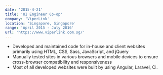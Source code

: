 ```yaml
---
date: '2015-4-21'
title: 'UI Engineer Co-op'
company: 'ViperLink'
location: 'Singapore, Singapore'
range: 'April 2015 - July 2016'
url: 'https://www.viperlink.com.sg/'
---
```


- Developed and maintained code for in-house and client websites primarily using HTML, CSS, Sass, JavaScript, and jQuery
- Manually tested sites in various browsers and mobile devices to ensure cross-browser compatibility and responsiveness
- Most of all developed websites were built by using Angular, Laravel, CI.
